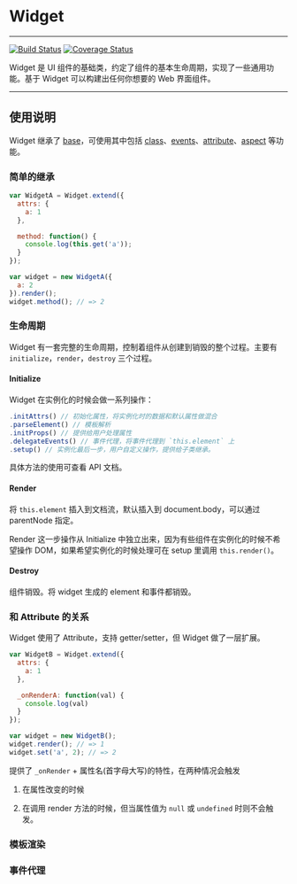 # Widget 

---------

[![Build Status](https://travis-ci.org/aralejs/widget.png?branch=master)](https://travis-ci.org/aralejs/widget) [![Coverage Status](https://coveralls.io/repos/aralejs/widget/badge.png?branch=master)](https://coveralls.io/r/aralejs/widget?branch=1.1.0-dev)

Widget 是 UI 组件的基础类，约定了组件的基本生命周期，实现了一些通用功能。基于 Widget
可以构建出任何你想要的 Web 界面组件。

----------

## 使用说明

Widget 继承了 [base](http://aralejs.org/base/)，可使用其中包括 [class](http://aralejs.org/class/)、[events](http://aralejs.org/events/)、[attribute](http://aralejs.org/base/docs/attribute.html)、[aspect](http://aralejs.org/base/docs/aspect.html) 等功能。

### 简单的继承

```js
var WidgetA = Widget.extend({
  attrs: {
    a: 1
  },

  method: function() {
    console.log(this.get('a'));
  }
});

var widget = new WidgetA({
  a: 2
}).render();
widget.method(); // => 2
```

### 生命周期

Widget 有一套完整的生命周期，控制着组件从创建到销毁的整个过程。主要有 `initialize`，`render`，`destroy` 三个过程。

#### Initialize

Widget 在实例化的时候会做一系列操作：

```js
.initAttrs() // 初始化属性，将实例化时的数据和默认属性做混合
.parseElement() // 模板解析
.initProps() // 提供给用户处理属性
.delegateEvents() // 事件代理，将事件代理到 `this.element` 上
.setup() // 实例化最后一步，用户自定义操作，提供给子类继承。
```

具体方法的使用可查看 API 文档。

#### Render

将 `this.element` 插入到文档流，默认插入到 document.body，可以通过 parentNode 指定。

Render 这一步操作从 Initialize 中独立出来，因为有些组件在实例化的时候不希望操作 DOM，如果希望实例化的时候处理可在 setup 里调用 `this.render()`。

#### Destroy

组件销毁。将 widget 生成的 element 和事件都销毁。

### 和 Attribute 的关系

Widget 使用了 Attribute，支持 getter/setter，但 Widget 做了一层扩展。

```js
var WidgetB = Widget.extend({
  attrs: {
    a: 1
  },

  _onRenderA: function(val) {
    console.log(val)
  }
});

var widget = new WidgetB();
widget.render(); // => 1
widget.set('a', 2); // => 2
```

提供了 `_onRender` + 属性名(首字母大写)的特性，在两种情况会触发

1. 在属性改变的时候

2. 在调用 render 方法的时候，但当属性值为 `null` 或 `undefined` 时则不会触发。

### 模板渲染

### 事件代理



